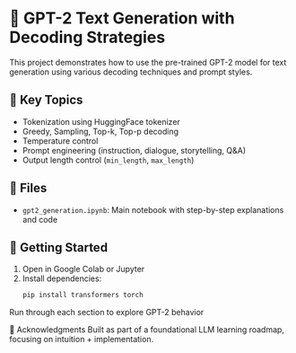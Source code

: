 # 🤖 GPT-2 Text Generation with Decoding Strategies

This project demonstrates how to use the pre-trained GPT-2 model for text generation using various decoding techniques and prompt styles.

## 📌 Key Topics
- Tokenization using HuggingFace tokenizer
- Greedy, Sampling, Top-k, Top-p decoding
- Temperature control
- Prompt engineering (instruction, dialogue, storytelling, Q&A)
- Output length control (`min_length`, `max_length`)

## 📁 Files
- `gpt2_generation.ipynb`: Main notebook with step-by-step explanations and code

## 🚀 Getting Started
1. Open in Google Colab or Jupyter
2. Install dependencies:
   ```bash
   pip install transformers torch
Run through each section to explore GPT-2 behavior

🙌 Acknowledgments
Built as part of a foundational LLM learning roadmap, focusing on intuition + implementation.








